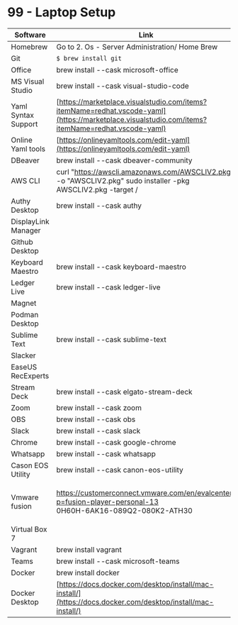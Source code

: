 # 99 - Laptop Setup

| Software            | Link                                                                                                                                                                                                            |
| ------------------- | --------------------------------------------------------------------------------------------------------------------------------------------------------------------------------------------------------------- |
| Homebrew            | Go to 2. Os - Server Administration/ Home Brew                                                                                                                                                                  |
| Git                 | `$ brew install git`                                                                                                                                                                                            |
| Office              | brew install --cask microsoft-office                                                                                                                                                                            |
| MS Visual Studio    | brew install --cask visual-studio-code                                                                                                                                                                          |
| Yaml Syntax Support | [https://marketplace.visualstudio.com/items?itemName=redhat.vscode-yaml](https://marketplace.visualstudio.com/items?itemName=redhat.vscode-yaml)                                                                |
| Online Yaml tools   | [https://onlineyamltools.com/edit-yaml](https://onlineyamltools.com/edit-yaml)                                                                                                                                  |
| DBeaver             | brew install --cask dbeaver-community                                                                                                                                                                           |
| AWS CLI             | curl "https://awscli.amazonaws.com/AWSCLIV2.pkg" -o "AWSCLIV2.pkg" sudo installer -pkg AWSCLIV2.pkg -target /                                                                                                   |
| Authy Desktop       | brew install --cask authy                                                                                                                                                                                       |
| DisplayLink Manager |                                                                                                                                                                                                                 |
| Github Desktop      |                                                                                                                                                                                                                 |
| Keyboard Maestro    | brew install --cask keyboard-maestro                                                                                                                                                                            |
| Ledger Live         | brew install --cask ledger-live                                                                                                                                                                                 |
| Magnet              |                                                                                                                                                                                                                 |
| Podman Desktop      |                                                                                                                                                                                                                 |
| Sublime Text        | brew install --cask sublime-text                                                                                                                                                                                |
| Slacker             |                                                                                                                                                                                                                 |
| EaseUS RecExperts   |                                                                                                                                                                                                                 |
| Stream Deck         | brew install --cask elgato-stream-deck                                                                                                                                                                          |
| Zoom                | brew install --cask zoom                                                                                                                                                                                        |
| OBS                 | brew install --cask obs                                                                                                                                                                                         |
| Slack               | brew install --cask slack                                                                                                                                                                                       |
| Chrome              | brew install --cask google-chrome                                                                                                                                                                               |
| Whatsapp            | brew install --cask whatsapp                                                                                                                                                                                    |
| Cason EOS Utility   | brew install --cask canon-eos-utility                                                                                                                                                                           |
| Vmware fusion       | <p><a href="https://customerconnect.vmware.com/en/evalcenter?p=fusion-player-personal-13">https://customerconnect.vmware.com/en/evalcenter?p=fusion-player-personal-13</a><br>0H60H-6AK16-089Q2-080K2-ATH30</p> |
| Virtual Box 7       |                                                                                                                                                                                                                 |
| Vagrant             | brew install vagrant                                                                                                                                                                                            |
| Teams               | brew install --cask microsoft-teams                                                                                                                                                                             |
| Docker              | brew install docker                                                                                                                                                                                             |
| Docker Desktop      | [https://docs.docker.com/desktop/install/mac-install/](https://docs.docker.com/desktop/install/mac-install/)                                                                                                    |

